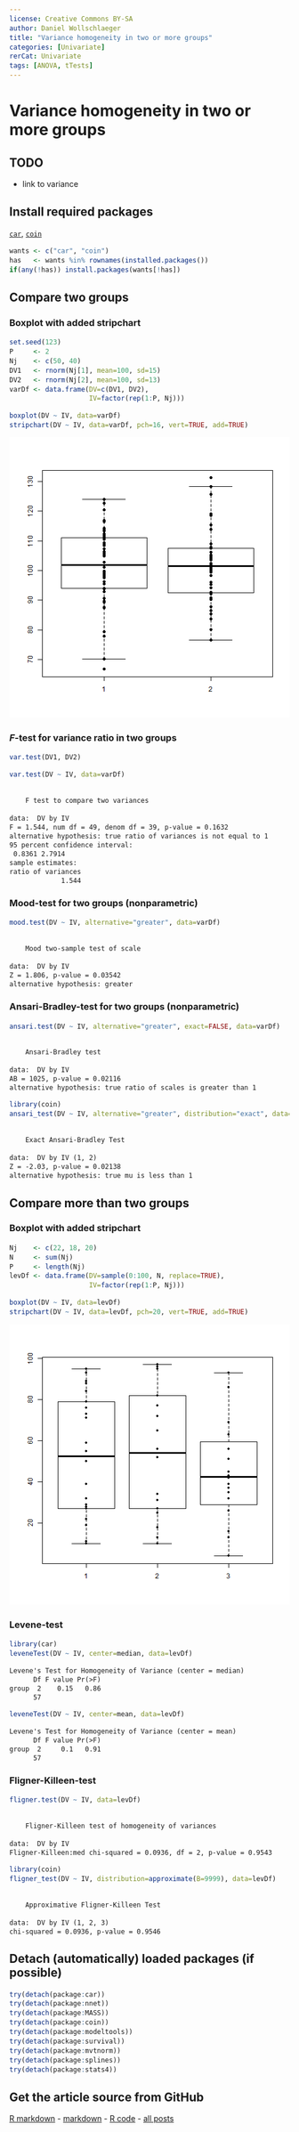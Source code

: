 ```yaml
---
license: Creative Commons BY-SA
author: Daniel Wollschlaeger
title: "Variance homogeneity in two or more groups"
categories: [Univariate]
rerCat: Univariate
tags: [ANOVA, tTests]
---
```


Variance homogeneity in two or more groups
=========================

TODO
-------------------------

 - link to variance

Install required packages
-------------------------

[`car`](http://cran.r-project.org/package=car), [`coin`](http://cran.r-project.org/package=coin)


```r
wants <- c("car", "coin")
has   <- wants %in% rownames(installed.packages())
if(any(!has)) install.packages(wants[!has])
```


Compare two groups
-------------------------

### Boxplot with added stripchart


```r
set.seed(123)
P     <- 2
Nj    <- c(50, 40)
DV1   <- rnorm(Nj[1], mean=100, sd=15)
DV2   <- rnorm(Nj[2], mean=100, sd=13)
varDf <- data.frame(DV=c(DV1, DV2),
                    IV=factor(rep(1:P, Nj)))
```



```r
boxplot(DV ~ IV, data=varDf)
stripchart(DV ~ IV, data=varDf, pch=16, vert=TRUE, add=TRUE)
```

![plot of chunk rerVarHom01](content/assets/figure/rerVarHom01.png) 


### $F$-test for variance ratio in two groups


```r
var.test(DV1, DV2)
```



```r
var.test(DV ~ IV, data=varDf)
```

```

	F test to compare two variances

data:  DV by IV 
F = 1.544, num df = 49, denom df = 39, p-value = 0.1632
alternative hypothesis: true ratio of variances is not equal to 1 
95 percent confidence interval:
 0.8361 2.7914 
sample estimates:
ratio of variances 
             1.544 
```


### Mood-test for two groups (nonparametric)


```r
mood.test(DV ~ IV, alternative="greater", data=varDf)
```

```

	Mood two-sample test of scale

data:  DV by IV 
Z = 1.806, p-value = 0.03542
alternative hypothesis: greater 
```


### Ansari-Bradley-test for two groups (nonparametric)


```r
ansari.test(DV ~ IV, alternative="greater", exact=FALSE, data=varDf)
```

```

	Ansari-Bradley test

data:  DV by IV 
AB = 1025, p-value = 0.02116
alternative hypothesis: true ratio of scales is greater than 1 
```



```r
library(coin)
ansari_test(DV ~ IV, alternative="greater", distribution="exact", data=varDf)
```

```

	Exact Ansari-Bradley Test

data:  DV by IV (1, 2) 
Z = -2.03, p-value = 0.02138
alternative hypothesis: true mu is less than 1 
```


Compare more than two groups
-------------------------

### Boxplot with added stripchart


```r
Nj    <- c(22, 18, 20)
N     <- sum(Nj)
P     <- length(Nj)
levDf <- data.frame(DV=sample(0:100, N, replace=TRUE),
                    IV=factor(rep(1:P, Nj)))
```



```r
boxplot(DV ~ IV, data=levDf)
stripchart(DV ~ IV, data=levDf, pch=20, vert=TRUE, add=TRUE)
```

![plot of chunk rerVarHom02](content/assets/figure/rerVarHom02.png) 


### Levene-test


```r
library(car)
leveneTest(DV ~ IV, center=median, data=levDf)
```

```
Levene's Test for Homogeneity of Variance (center = median)
      Df F value Pr(>F)
group  2    0.15   0.86
      57               
```

```r
leveneTest(DV ~ IV, center=mean, data=levDf)
```

```
Levene's Test for Homogeneity of Variance (center = mean)
      Df F value Pr(>F)
group  2     0.1   0.91
      57               
```


### Fligner-Killeen-test


```r
fligner.test(DV ~ IV, data=levDf)
```

```

	Fligner-Killeen test of homogeneity of variances

data:  DV by IV 
Fligner-Killeen:med chi-squared = 0.0936, df = 2, p-value = 0.9543
```



```r
library(coin)
fligner_test(DV ~ IV, distribution=approximate(B=9999), data=levDf)
```

```

	Approximative Fligner-Killeen Test

data:  DV by IV (1, 2, 3) 
chi-squared = 0.0936, p-value = 0.9546
```


Detach (automatically) loaded packages (if possible)
-------------------------


```r
try(detach(package:car))
try(detach(package:nnet))
try(detach(package:MASS))
try(detach(package:coin))
try(detach(package:modeltools))
try(detach(package:survival))
try(detach(package:mvtnorm))
try(detach(package:splines))
try(detach(package:stats4))
```


Get the article source from GitHub
----------------------------------------------

[R markdown](https://github.com/dwoll/RExRepos/raw/master/Rmd/varianceHom.Rmd) - [markdown](https://github.com/dwoll/RExRepos/raw/master/md/varianceHom.md) - [R code](https://github.com/dwoll/RExRepos/raw/master/R/varianceHom.R) - [all posts](https://github.com/dwoll/RExRepos/)
